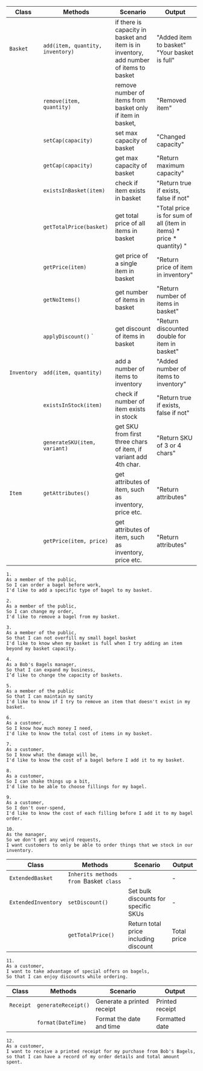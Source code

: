 
| Class       | Methods                          | Scenario                                                                                | Output                                                               |
|-------------|----------------------------------|-----------------------------------------------------------------------------------------|----------------------------------------------------------------------|
| `Basket   ` | `add(item, quantity, inventory)` | if there is capacity in basket and item is in inventory, add number of items to basket  | "Added item to basket" "Your basket is full"                         |
|             | `remove(item, quantity)        ` | remove number of items from basket only if item in basket,                              | "Removed item"                                                       |
|             | `setCap(capacity)              ` | set max capacity of basket                                                              | "Changed capacity"                                                   | 
|             | `getCap(capacity)              ` | get max capacity of basket                                                              | "Return maximum capacity"                                            |
|             | `existsInBasket(item)          ` | check if item exists in basket                                                          | "Return true if exists, false if not"                                |
|             | `getTotalPrice(basket)         ` | get total price of all items in basket                                                  | "Total price is for sum of all (item in items) * price * quantity) " |
|             | `getPrice(item)                ` | get price of a single item in basket                                                    | "Return price of item in inventory"                                  | 
|             | `getNoItems()                  ` | get number of items in basket                                                           | "Return number of items in basket"                                   |
|             | `applyDiscount()`              ` | get discount of items in basket                                                         | "Return discounted double for item in basket"                        |
| `Inventory` | `add(item, quantity)           ` | add a number of items to inventory                                                      | "Added number of items to inventory"                                 |
|             | `existsInStock(item)           ` | check if number of item exists in stock                                                 | "Return true if exists, false if not"                                |
|             | `generateSKU(item, variant)    ` | get SKU from first three chars of item, if variant add 4th char.                        | "Return SKU of 3 or 4 chars"                                         |
| `Item     ` | `getAttributes()               ` | get attributes of item, such as inventory, price etc.                                   | "Return attributes"                                                  |
|             | `getPrice(item, price)         ` | get attributes of item, such as inventory, price etc.                                   | "Return attributes"                                                  |


```
1.
As a member of the public,
So I can order a bagel before work,
I'd like to add a specific type of bagel to my basket.
```

```
2.
As a member of the public,
So I can change my order,
I'd like to remove a bagel from my basket.
```
```
3.
As a member of the public,
So that I can not overfill my small bagel basket
I'd like to know when my basket is full when I try adding an item beyond my basket capacity.
```
```
4.
As a Bob's Bagels manager,
So that I can expand my business,
I’d like to change the capacity of baskets.
```
```
5.
As a member of the public
So that I can maintain my sanity
I'd like to know if I try to remove an item that doesn't exist in my basket.
```
```
6.
As a customer,
So I know how much money I need,
I'd like to know the total cost of items in my basket.
```
```
7.
As a customer,
So I know what the damage will be,
I'd like to know the cost of a bagel before I add it to my basket.
```
```
8.
As a customer,
So I can shake things up a bit,
I'd like to be able to choose fillings for my bagel.
```
```
9.
As a customer,
So I don't over-spend,
I'd like to know the cost of each filling before I add it to my bagel order.
```
```
10.
As the manager,
So we don't get any weird requests,
I want customers to only be able to order things that we stock in our inventory.
```

| Class                | Methods                                | Scenario                                | Output      |
|----------------------|----------------------------------------|-----------------------------------------|-------------|
| `ExtendedBasket`     | `Inherits methods from `Basket` class` | -                                       | -           |
| `ExtendedInventory`  | `setDiscount()`                        | Set bulk discounts for specific SKUs    | -           |
|                      | `getTotalPrice()`                      | Return total price including discount   | Total price |

```
11. 
As a customer,
I want to take advantage of special offers on bagels,
So that I can enjoy discounts while ordering.
```

| Class     | Methods                                 | Scenario                                      | Output          |
|-----------|-----------------------------------------|-----------------------------------------------|-----------------|
| `Receipt` | `generateReceipt()`                     | Generate a printed receipt                    | Printed receipt |
|           | `format(DateTime)`                      | Format the date and time                      | Formatted date  |

```
12. 
As a customer, 
I want to receive a printed receipt for my purchase from Bob's Bagels, 
so that I can have a record of my order details and total amount spent.
```